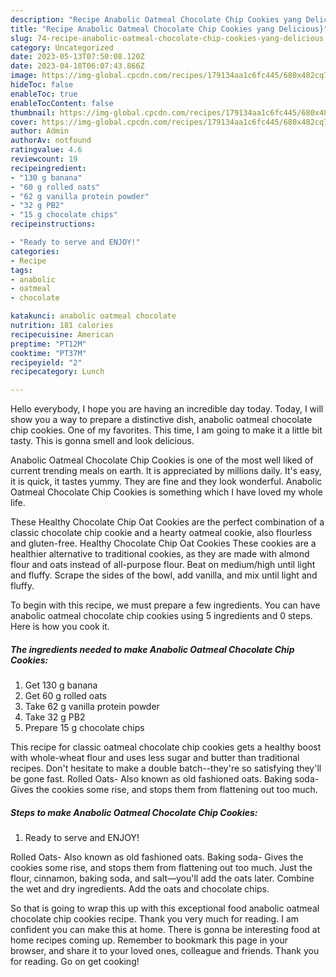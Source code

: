```yaml
---
description: "Recipe Anabolic Oatmeal Chocolate Chip Cookies yang Delicious}"
title: "Recipe Anabolic Oatmeal Chocolate Chip Cookies yang Delicious}"
slug: 74-recipe-anabolic-oatmeal-chocolate-chip-cookies-yang-delicious
category: Uncategorized
date: 2023-05-13T07:50:08.120Z
date: 2023-04-18T06:07:43.866Z
image: https://img-global.cpcdn.com/recipes/179134aa1c6fc445/680x482cq70/anabolic-oatmeal-chocolate-chip-cookies-recipe-main-photo.jpg
hideToc: false
enableToc: true
enableTocContent: false
thumbnail: https://img-global.cpcdn.com/recipes/179134aa1c6fc445/680x482cq70/anabolic-oatmeal-chocolate-chip-cookies-recipe-main-photo.jpg
cover: https://img-global.cpcdn.com/recipes/179134aa1c6fc445/680x482cq70/anabolic-oatmeal-chocolate-chip-cookies-recipe-main-photo.jpg
author: Admin
authorAv: notfound
ratingvalue: 4.6
reviewcount: 19
recipeingredient:
- "130 g banana"
- "60 g rolled oats"
- "62 g vanilla protein powder"
- "32 g PB2"
- "15 g chocolate chips"
recipeinstructions:

- "Ready to serve and ENJOY!"
categories:
- Recipe
tags:
- anabolic
- oatmeal
- chocolate

katakunci: anabolic oatmeal chocolate 
nutrition: 181 calories
recipecuisine: American
preptime: "PT12M"
cooktime: "PT37M"
recipeyield: "2"
recipecategory: Lunch

---
```



Hello everybody, I hope you are having an incredible day today. Today, I will show you a way to prepare a distinctive dish, anabolic oatmeal chocolate chip cookies. One of my favorites. This time, I am going to make it a little bit tasty. This is gonna smell and look delicious.

Anabolic Oatmeal Chocolate Chip Cookies is one of the most well liked of current trending meals on earth. It is appreciated by millions daily. It's easy, it is quick, it tastes yummy. They are fine and they look wonderful. Anabolic Oatmeal Chocolate Chip Cookies is something which I have loved my whole life.

These Healthy Chocolate Chip Oat Cookies are the perfect combination of a classic chocolate chip cookie and a hearty oatmeal cookie, also flourless and gluten-free. Healthy Chocolate Chip Oat Cookies These cookies are a healthier alternative to traditional cookies, as they are made with almond flour and oats instead of all-purpose flour. Beat on medium/high until light and fluffy. Scrape the sides of the bowl, add vanilla, and mix until light and fluffy.


To begin with this recipe, we must prepare a few ingredients. You can have anabolic oatmeal chocolate chip cookies using 5 ingredients and 0 steps. Here is how you cook it.

<!--inarticleads1-->

##### The ingredients needed to make Anabolic Oatmeal Chocolate Chip Cookies:

1. Get 130 g banana
1. Get 60 g rolled oats
1. Take 62 g vanilla protein powder
1. Take 32 g PB2
1. Prepare 15 g chocolate chips


This recipe for classic oatmeal chocolate chip cookies gets a healthy boost with whole-wheat flour and uses less sugar and butter than traditional recipes. Don&#39;t hesitate to make a double batch--they&#39;re so satisfying they&#39;ll be gone fast. Rolled Oats- Also known as old fashioned oats. Baking soda- Gives the cookies some rise, and stops them from flattening out too much. 

<!--inarticleads2-->

##### Steps to make Anabolic Oatmeal Chocolate Chip Cookies:


1. Ready to serve and ENJOY!

Rolled Oats- Also known as old fashioned oats. Baking soda- Gives the cookies some rise, and stops them from flattening out too much. Just the flour, cinnamon, baking soda, and salt—you&#39;ll add the oats later. Combine the wet and dry ingredients. Add the oats and chocolate chips. 

So that is going to wrap this up with this exceptional food anabolic oatmeal chocolate chip cookies recipe. Thank you very much for reading. I am confident you can make this at home. There is gonna be interesting food at home recipes coming up. Remember to bookmark this page in your browser, and share it to your loved ones, colleague and friends. Thank you for reading. Go on get cooking!
